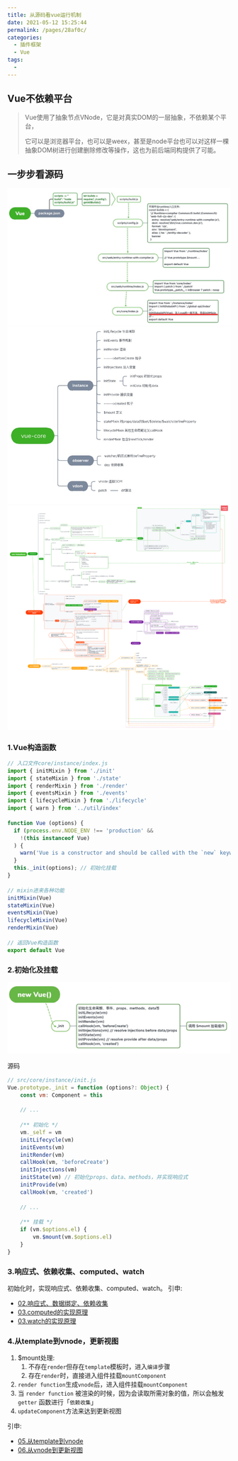 ```yaml
---
title: 从源码看vue运行机制
date: 2021-05-12 15:25:44
permalink: /pages/28af0c/
categories:
  - 插件框架
  - Vue
tags:
  -
---
```


## Vue不依赖平台
> Vue使用了抽象节点VNode，它是对真实DOM的一层抽象，不依赖某个平台，
>
> 它可以是浏览器平台，也可以是weex，甚至是node平台也可以对这样一棵抽象DOM树进行创建删除修改等操作，这也为前后端同构提供了可能。


##  一步步看源码
![](../../.vuepress/public/assets/vue/vue-01.jpg)
![](../../.vuepress/public/assets/vue/vue-02.jpg)
![](../../.vuepress/public/assets/vue/vue.png)

### 1.Vue构造函数
```js
// 入口文件core/instance/index.js
import { initMixin } from './init'
import { stateMixin } from './state'
import { renderMixin } from './render'
import { eventsMixin } from './events'
import { lifecycleMixin } from './lifecycle'
import { warn } from '../util/index'

function Vue (options) {
  if (process.env.NODE_ENV !== 'production' &&
    !(this instanceof Vue)
  ) {
    warn('Vue is a constructor and should be called with the `new` keyword')
  }
  this._init(options); // 初始化挂载
}

// mixin进来各种功能
initMixin(Vue)
stateMixin(Vue)
eventsMixin(Vue)
lifecycleMixin(Vue)
renderMixin(Vue)

// 返回Vue构造函数
export default Vue
```

### 2.初始化及挂载
![](../../.vuepress/public/assets/vue/vue-03.jpg)

源码
```js
// src/core/instance/init.js
Vue.prototype._init = function (options?: Object) {
    const vm: Component = this

    // ...

    /** 初始化 */
    vm._self = vm
    initLifecycle(vm)
    initEvents(vm)
    initRender(vm)
    callHook(vm, 'beforeCreate')
    initInjections(vm)
    initState(vm) // 初始化props、data、methods，并实现响应式
    initProvide(vm)
    callHook(vm, 'created')

    // ...

    /** 挂载 */
    if (vm.$options.el) {
        vm.$mount(vm.$options.el)
    }
}
```
### 3.响应式、依赖收集、computed、watch
初始化时，实现响应式、依赖收集、computed、watch。
引申:
+ [02.响应式、数据绑定、依赖收集](/blog/pages/2a7622/)
+ [03.computed的实现原理](/blog/pages/ffbe35/)
+ [03.watch的实现原理](/blog/pages/15d7ff/)

### 4.从template到vnode，更新视图
1. $mount处理:
   1. 不存在`render`但存在`template`模板时，进入`编译`步骤
   2. 存在`render`时，直接进入组件挂载`mountComponent`
2. `render function`生成`vnode`后，进入组件挂载`mountComponent`
3. 当 `render function` 被渲染的时候，因为会读取所需对象的值，所以会触发 `getter` 函数进行「`依赖收集`」
4. `updateComponent`方法来达到更新视图


引申:
+ [05.从template到vnode](/blog/pages/a13a4a/)
+ [06.从vnode到更新视图](/blog/pages/e6292e/)


